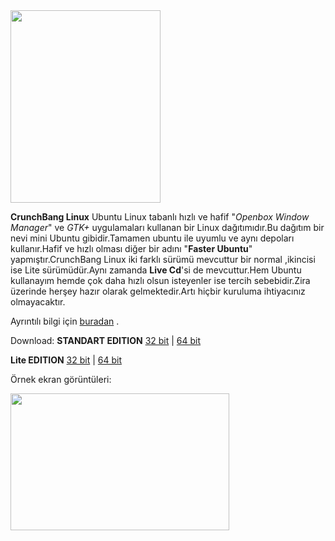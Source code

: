 <html><body><img title="CrunchBang Linux" src="http://www.ad-comp.be/public/images/cb/inkscape/cb-sticker.png" alt="" width="240" height="308">

<strong>CrunchBang Linux</strong> Ubuntu Linux tabanlı hızlı ve hafif "<em>Openbox Window Manager</em>" ve <em>GTK+</em> uygulamaları kullanan bir Linux dağıtımıdır.Bu dağıtım bir nevi mini Ubuntu gibidir.Tamamen ubuntu ile uyumlu ve aynı depoları kullanır.Hafif ve hızlı olması diğer bir adını "<strong>Faster Ubuntu</strong>" yapmıştır.CrunchBang Linux iki farklı sürümü mevcuttur bir normal ,ikincisi ise Lite sürümüdür.Aynı zamanda <strong>Live Cd</strong>'si de mevcuttur.Hem Ubuntu kullanayım hemde çok daha hızlı olsun isteyenler ise tercih sebebidir.Zira üzerinde herşey hazır olarak gelmektedir.Artı hiçbir kuruluma ihtiyacınız olmayacaktır.

Ayrıntılı bilgi için <a href="http://crunchbanglinux.org">buradan</a> .

Download:
<strong>STANDART EDITION</strong> <a href="http://crunchbanglinux.org/wiki/downloads#standard_edition_-_32-bit">32 bit</a> | <a href="http://crunchbanglinux.org/wiki/downloads#standard_edition_-_64-bit">64 bit</a>

<strong>Lite EDITION</strong> <a href="http://crunchbanglinux.org/wiki/downloads#lite_edition_-_32-bit">32 bit</a> | <a href="http://crunchbanglinux.org/wiki/downloads#lite_edition_-_64-bit">64 bit</a>

Örnek ekran görüntüleri:

<a href="http://crunchbanglinux.org/wiki/_detail/screenshots/9.04-file-browser.png?id=about&amp;cache=cache"><img title="CrunchBang Linux" src="http://crunchbanglinux.org/wiki/_media/screenshots/9.04-file-browser.png?w=350&amp;h=&amp;cache=cache" alt="" width="350" height="219"></a></body></html>